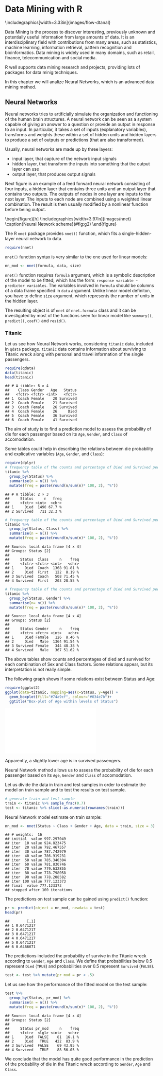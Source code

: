# Data Mining with R





\includegraphics[width=3.33in]{images/flow-dtanal} 

Data Mining is the process to discover interesting, previously unknown and potentially useful information from large amounts of data. It is an interdisciplinary field with contributions from many areas, such as statistics, machine learning, information retrieval, pattern recognition and bioinformatics. Data mining is widely used in many domains, such as retail, finance, telecommunication and social media.

R well supports data mining research and projects, providing lots of packages for data minig techniques.

In this chapter we will analize Neural Networks, which is an advanced data mining method.


## Neural Networks

Neural networks tries to artificially simulate the organization and functioning of the human brain structures.
A neural network can be seen as a system capable of giving an answer to a question or provide an output in response to an input. In particular, it takes a set of inputs (explanatory variables), transforms and weights these within a set of hidden units and hidden layers to produce a set of outputs or predictions (that are also transformed).

Usually, neural networks are made up by three layers:

* input layer, that capture of the network input signals
* hidden layer, that transform the inputs into something that the output layer can use 
* output layer, that produces output signals

Next figure is an example of a feed forward neural network consisting of four inputs, a hidden layer that contains three units and an output layer that contains two outputs. The outputs of nodes in one layer are inputs to the next layer. The inputs to each node are combined using a weighted linear combination. The result is then usually modified by a nonlinear function before being output.

\begin{figure}[h]
\includegraphics[width=3.97in]{images/nnet} \caption{Neural Network scheme}(\#fig:g2)
\end{figure}


The R `nnet` package provides `nnet()` function, which fits a single-hidden-layer neural network to data. 


```r
require(nnet)
```

`nnet()` function syntax is very similar to the one used for linear models:


```r
nn_mod <- nnet(formula, data, size)
```

`nnet()` function requires `formula` argument, which is a symbolic description of the model to be fitted, which has the form: `response variable ∼ predictor variables`.
The variables involved in `formula` should be columns of a data frame specified in `data` argument.
Unlike linear model definiton, you have to define `size` argument, which represents the number of units in the hidden layer. 

The resulting object is of `nnet` or `nnet.formula` class and it can be investigated by most of the functions seen for linear model like `summary()`, `predict()`, `coef()` and `resid()`.

### Titanic

Let us see how Neural Network works, considering `titanic` data, included in `qdata` package. `titanic` data contains information about surviving to Titanic wreck along with personal and travel information of the single passengers.


```r
require(qdata)
data(titanic)
head(titanic)
```

```
## # A tibble: 6 × 4
##    Class Gender   Age   Status
##   <fctr> <fctr> <int>   <fctr>
## 1  Coach Female    20 Survived
## 2  Coach Female    21 Survived
## 3  Coach Female    26 Survived
## 4  Coach Female    26     Died
## 5  Coach Female    36 Survived
## 6  Coach Female    41 Survived
```

The aim of study is to find a prediction model to assess the probability of die for each passenger based on its `Age`, `Gender`, and `Class` of accomodation. 

Some tables could help in describing the relations between die probability and explicative variables (`Age`, `Gender`, and `Class`):


```r
require(dplyr)
# frequency table of the counts and percentage of Died and Survived people 
titanic %>% 
  group_by(Status) %>%
  summarise(n = n()) %>%
  mutate(freq = paste(round(n/sum(n)* 100, 2), "%")) 
```

```
## # A tibble: 2 × 3
##     Status     n   freq
##     <fctr> <int>  <chr>
## 1     Died  1490 67.7 %
## 2 Survived   711 32.3 %
```


```r
# frequency table of the counts and percentage of Died and Survived people by Class
titanic %>% 
  group_by(Status, Class) %>%
  summarise(n = n()) %>%
  mutate(freq = paste(round(n/sum(n)* 100, 2), "%"))
```

```
## Source: local data frame [4 x 4]
## Groups: Status [2]
## 
##     Status  Class     n    freq
##     <fctr> <fctr> <int>   <chr>
## 1     Died  Coach  1368 91.81 %
## 2     Died  First   122  8.19 %
## 3 Survived  Coach   508 71.45 %
## 4 Survived  First   203 28.55 %
```


```r
# frequency table of the counts and percentage of Died and Survived people by Gender
titanic %>% 
  group_by(Status, Gender) %>%
  summarise(n= n()) %>%
  mutate(freq = paste(round(n/sum(n)* 100, 2), "%"))
```

```
## Source: local data frame [4 x 4]
## Groups: Status [2]
## 
##     Status Gender     n    freq
##     <fctr> <fctr> <int>   <chr>
## 1     Died Female   126  8.46 %
## 2     Died   Male  1364 91.54 %
## 3 Survived Female   344 48.38 %
## 4 Survived   Male   367 51.62 %
```

The above tables show counts and percentages of died and survived for each combination of Sex and Class factors. Some relations appear, but its interpretation is not really simple.


The following graph shows if some relations exist between Status and Age:


```r
require(ggplot2)
ggplot(data=titanic, mapping=aes(x=Status, y=Age)) +
  geom_boxplot(fill="#74a9cf", colour="#034e7b")+ 
  ggtitle("Box-plot of Age within levels of Status")
```

![](11-data-mining_files/figure-latex/plot_status_age-1.pdf)<!-- --> 

Apparently, a slightly lower age is in survived passengers.

Neural Network method allows us to assess the probability of die for each passenger based on its `Age`, `Gender` and `Class` of accomodation.

Let us divide the data in train and test samples in order to estimate the model on train sample and to test the results on test sample. 


```r
# generate train and test sample 
train <- titanic %>% sample_frac(0.7)
test <- titanic %>% slice(-as.numeric(rownames(train)))
```

Neural Network model estimate on train sample:


```r
nn_mod <- nnet(Status ~ Class + Gender + Age, data = train, size = 3)
```

```
## # weights:  16
## initial  value 997.297049 
## iter  10 value 924.823475
## iter  20 value 792.467557
## iter  30 value 787.742979
## iter  40 value 786.919231
## iter  50 value 785.340304
## iter  60 value 781.830746
## iter  70 value 779.632855
## iter  80 value 778.798058
## iter  90 value 778.208582
## iter 100 value 777.123373
## final  value 777.123373 
## stopped after 100 iterations
```

The predictions on test sample can be gained using `predict()` function:


```r
pr <- predict(object = nn_mod, newdata = test)
head(pr)
```

```
##        [,1]
## 1 0.6471217
## 2 0.6471217
## 3 0.6471217
## 4 0.6471217
## 5 0.6471217
## 6 0.6466071
```

The predictions included the probability of survive in the Titanic wreck according to `Gender`, `Age` and `Class`. We define that probabilities below 0.5 represent `Died` (`TRUE`) and probabilities over 0.5 represent `Survived` (`FALSE`).   


```r
test <- test %>% mutate(pr_mod = pr < .5)
```

Let us see how the performance of the fitted model on the test sample:


```r
test %>% 
  group_by(Status, pr_mod) %>%
  summarise(n = n()) %>%
  mutate(freq = paste(round(n/sum(n)* 100, 2), "%"))
```

```
## Source: local data frame [4 x 4]
## Groups: Status [2]
## 
##     Status pr_mod     n    freq
##     <fctr>  <lgl> <int>   <chr>
## 1     Died  FALSE    81  16.1 %
## 2     Died   TRUE   422  83.9 %
## 3 Survived  FALSE    69 43.95 %
## 4 Survived   TRUE    88 56.05 %
```

We conclude that the model has quite good performance in the prediction of the probability of die in the Titanic wreck according to `Gender`, `Age` and `Class`. 

